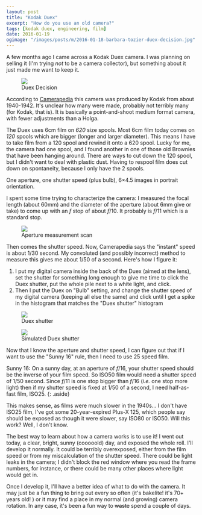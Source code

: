 ```yaml
---
layout: post
title: "Kodak Duex"
excerpt: "How do you use an old camera?"
tags: [kodak duex, engineering, film]
date: 2016-01-19
ogimage: "/images/posts/m/2016-01-18-barbara-tozier-duex-decision.jpg"
---
```


A few months ago I came across a Kodak Duex camera. I was planning on selling it (I'm trying *not* to be a camera collector), but something about it just made me want to keep it.

<figure class="image-m-fig figure">
  <img class="image-m-img figure-img" src="/images/posts/m/2016-01-18-barbara-tozier-duex-decision.jpg">
  <figcaption class="image-m-cap figure-caption">Duex Decision</figcaption>
</figure>

According to [Camerapedia](http://camerapedia.wikia.com/wiki/Kodak_Duex) this camera was produced by Kodak from about 1940-1942. It's unclear how many were made, probably not terribly many (for Kodak, that is). It is basically a point-and-shoot medium format camera, with fewer adjustments than a Holga.

The Duex uses 6cm film on *620* size spools. Most 6cm film today comes on *120* spools which are bigger (longer and larger diameter). This means I have to take film from a 120 spool and rewind it onto a 620 spool. Lucky for me, the camera had one spool, and I found another in one of those old Brownies that have been hanging around. There are ways to cut down the 120 spool, but I didn't want to deal with plastic dust. Having to respool film does cut down on spontaneity, because I only have the 2 spools.

One aperture, one shutter speed (plus bulb), 6×4.5 images in portrait orientation.

I spent some time trying to characterize the camera: I measured the focal length (about 60mm) and the diameter of the aperture (about 6mm give or take) to come up with an _f_ stop of about _f_/10. It probably is _f_/11 which is a standard stop.

<figure class="image-m-fig figure">
  <img class="image-m-img figure-img" src="/images/posts/m/2016-01-16-barbara-tozier-duex-aperture.jpg">
  <figcaption class="image-m-cap figure-caption">Aperture measurement scan</figcaption>
</figure>

Then comes the shutter speed. Now, Camerapedia says the "instant" speed is about 1/30 second. My convoluted (and possibly incorrect) method to measure this gives me about 1/50 of a second. Here's how I figure it:

1. I put my digital camera inside the back of the Duex (aimed at the lens), set the shutter for something long enough to give me time to click the Duex shutter, put the whole pile next to a white light, and click.
2. Then I put the Duex on "Bulb" setting, and change the shutter speed of my digital camera (keeping all else the same) and click until I get a spike in the histogram that matches the "Duex shutter" histogram

<figure class="image-m-fig figure">
  <img class="image-m-img figure-img" src="/images/posts/m/2016-01-16-barbara-tozier-duex-shutter.jpg">
  <figcaption class="image-m-cap figure-caption">Duex shutter</figcaption>
</figure>

<figure class="image-m-fig figure">
  <img class="image-m-img figure-img" src="/images/posts/m/2016-01-16-barbara-tozier-1-50th.jpg">
  <figcaption class="image-m-cap figure-caption">Simulated Duex shutter</figcaption>
</figure>

Now that I know the aperture and shutter speed, I can figure out that if I want to use the "Sunny 16" rule, then I need to use 25 speed film.

Sunny 16: On a sunny day, at an aperture of _f_/16, your shutter speed should be the inverse of your film speed. So ISO50 film would need a shutter speed of 1/50 second. Since _f_/11 is one stop bigger than _f_/16 (_i.e._ one stop more light) then if my shutter speed is fixed at 1/50 of a second, I need half-as-fast film, ISO25.
{: .aside}

This makes sense, as films were much slower in the 1940s... I don't have ISO25 film, I've got some 20-year-expired Plus-X 125, which people say should be exposed as though it were slower, say ISO80 or ISO50. Will this work? Well, I don't know.

The best way to learn about how a camera works is to use it! I went out today, a clear, bright, sunny (cooooold) day, and exposed the whole roll. I'll develop it normally. It could be terribly overexposed, either from the film speed or from my miscalculation of the shutter speed. There could be light leaks in the camera; I didn't block the red window where you read the frame numbers, for instance, or there could be many other places where light would get in.

Once I develop it, I'll have a better idea of what to do with the camera. It may just be a fun thing to bring out every so often (it's bakelite! it's 70+ years old! ) or it may find a place in my normal (and growing) camera rotation. In any case, it's been a fun way to <del>waste</del> spend a couple of days.
